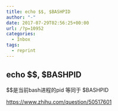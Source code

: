 ```yaml
---
title: echo $$, $BASHPID
author: "-"
date: 2017-07-29T02:56:25+00:00
url: /?p=10952
categories:
  - Inbox
tags:
  - reprint
---
```

## echo $$, $BASHPID

$$是当前bash进程的pid 等同于 $BASHPID

<https://www.zhihu.com/question/50517601>
